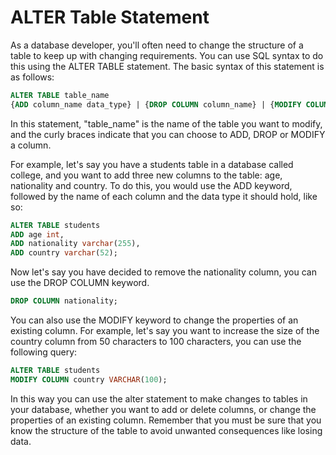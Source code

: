 # ALTER Table Statement

As a database developer, you'll often need to change the structure of a table to keep up with changing requirements. You can use SQL syntax to do this using the ALTER TABLE statement. The basic syntax of this statement is as follows:

```sql
ALTER TABLE table_name
{ADD column_name data_type} | {DROP COLUMN column_name} | {MODIFY COLUMN column_name data_type}
```

In this statement, "table_name" is the name of the table you want to modify, and the curly braces indicate that you can choose to ADD, DROP or MODIFY a column.

For example, let's say you have a students table in a database called college, and you want to add three new columns to the table: age, nationality and country. To do this, you would use the ADD keyword, followed by the name of each column and the data type it should hold, like so:

```sql
ALTER TABLE students
ADD age int,
ADD nationality varchar(255),
ADD country varchar(52);
```

Now let's say you have decided to remove the nationality column, you can use the DROP COLUMN keyword.

```sql
DROP COLUMN nationality;
```

You can also use the MODIFY keyword to change the properties of an existing column. For example, let's say you want to increase the size of the country column from 50 characters to 100 characters, you can use the following query:

```sql
ALTER TABLE students
MODIFY COLUMN country VARCHAR(100);
```

In this way you can use the alter statement to make changes to tables in your database, whether you want to add or delete columns, or change the properties of an existing column. Remember that you must be sure that you know the structure of the table to avoid unwanted consequences like losing data.
